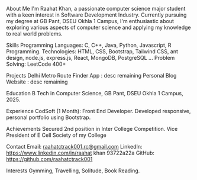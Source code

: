 

About Me
I'm Raahat Khan, a passionate computer science major student with a keen interest in Software Development Industry. Currently pursuing my degree at GB Pant, DSEU Okhla  1 Campus, I'm enthusiastic about exploring various aspects of computer science and applying my knowledge to real  world problems.

  Skills
   Programming Languages: C, C++, Java, Python, Javascript, R  Programming.
   Technologies: HTML, CSS, Bootstrap, Tailwind CSS, ant  design, node.js, express.js, React, MongoDB, PostgreSQL ...
   Problem Solving: LeetCode 400+

  Projects
     Delhi Metro Route Finder App  : desc remaining
     Personal Blog Website  : desc remaining

  Education
     B Tech in Computer Science, GB Pant, DSEU Okhla  1 Campus, 2025.

  Experience
   CodSoft (1 Month): Front  End Developer. Developed responsive, personal portfolio using Bootstrap.


  Achievements
   Secured 2nd position in Inter College Competition.
   Vice President of E  Cell Society of my College

  Contact
     Email:   raahatctrack001.rc@gmail.com
     LinkedIn:   https://www.linkedin.com/in/raahat  khan  93722a22a
     GitHub:   https://github.com/raahatctrack001

  Interests
   Gymming, Travelling, Solitude, Book Reading.

